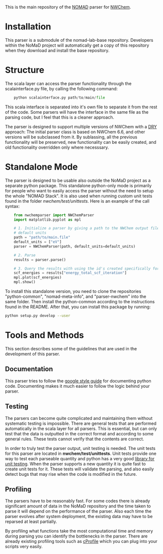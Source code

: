 This is the main repository of the [NOMAD](http://nomad-lab.eu) parser for
[NWChem](http://www.nwchem-sw.org/).

# Installation
This parser is a submodule of the nomad-lab-base repository. Developers within
the NoMaD project will automatically get a copy of this repository when they
download and install the base repository.

# Structure
The scala layer can access the parser functionality through the
scalainterface.py file, by calling the following command:

```python
    python scalainterface.py path/to/main/file
```

This scala interface is separated into it's own file to separate it from the
rest of the code. Some parsers will have the interface in the same file as the
parsing code, but I feel that this is a cleaner approach.

The parser is designed to support multiple versions of NWChem with a
[DRY](https://en.wikipedia.org/wiki/Don%27t_repeat_yourself) approach: The
initial parser class is based on NWChem 6.6, and other versions will be
subclassed from it. By sublassing, all the previous functionality will be
preserved, new functionality can be easily created, and old functionality
overridden only where necesssary.


# Standalone Mode
The parser is designed to be usable also outside the NoMaD project as a
separate python package. This standalone python-only mode is primarily for
people who want to easily access the parser without the need to setup the whole
"NOMAD Stack". It is also used when running custom unit tests found in the
folder *nwchem/test/unittests*. Here is an example of the call syntax:

```python
    from nwchemparser import NWChemParser
    import matplotlib.pyplot as mpl

    # 1. Initialize a parser by giving a path to the NWChem output file and a list of
    # default units
    path = "path/to/main.file"
    default_units = ["eV"]
    parser = NWChemParser(path, default_units=default_units)

    # 2. Parse
    results = parser.parse()

    # 3. Query the results with using the id's created specifically for NOMAD.
    scf_energies = results["energy_total_scf_iteration"]
    mpl.plot(scf_energies)
    mpl.show()
```

To install this standalone version, you need to clone the repositories
"python-common", "nomad-meta-info", and "parser-nwchem" into the same folder.
Then install the python-common according to the instructions found in the
README. After that, you can install this package by running:

```sh
python setup.py develop --user
```

# Tools and Methods
This section describes some of the guidelines that are used in the development
of this parser.

## Documentation
This parser tries to follow the [google style
guide](https://google.github.io/styleguide/pyguide.html?showone=Comments#Comments)
for documenting python code. Documenting makes it much easier to follow the
logic behind your parser.

## Testing
The parsers can become quite complicated and maintaining them without
systematic testing is impossible. There are general tests that are
performed automatically in the scala layer for all parsers. This is essential,
but can only test that the data is outputted in the correct format and
according to some general rules. These tests cannot verify that the contents
are correct.

In order to truly test the parser output, unit testing is needed. The unit
tests for this parser are located in **nwchem/test/unittests**. Unit tests provide one way
to test each parseable quantity and python has a very good [library for unit
testing](https://docs.python.org/2/library/unittest.html).  When the parser
supports a new quantity it is quite fast to create unit tests for it. These
tests will validate the parsing, and also easily detect bugs that may rise when
the code is modified in the future.

## Profiling
The parsers have to be reasonably fast. For some codes there is already
significant amount of data in the NoMaD repository and the time taken to parse
it will depend on the performance of the parser. Also each time the parser
evolves after system deployment, the existing data may have to be reparsed at
least partially.

By profiling what functions take the most computational time and memory during
parsing you can identify the bottlenecks in the parser. There are already
existing profiling tools such as
[cProfile](https://docs.python.org/2/library/profile.html#module-cProfile)
which you can plug into your scripts very easily.

